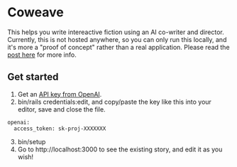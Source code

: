 # Coweave

This helps you write intereactive fiction using an AI co-writer and director. Currently, this is not hosted anywhere, so you can only run this locally, and it's more a "proof of concept" rather than a real application. Please read the [post here](TBD) for more info.

## Get started

1. Get an [API key from OpenAI](https://platform.openai.com/settings/organization/api-keys).
2. bin/rails credentials:edit, and copy/paste the key like this into your editor, save and close the file.

```
openai:
  access_token: sk-proj-XXXXXXX
```

3. bin/setup
4. Go to http://localhost:3000 to see the existing story, and edit it as you wish!
